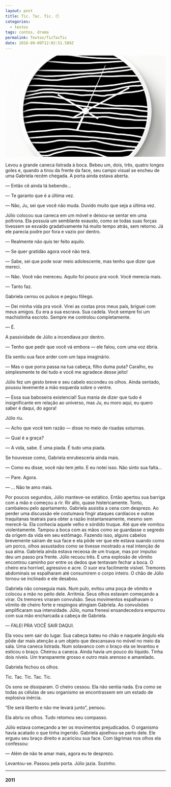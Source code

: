 ```yaml
---
layout: post
title: Tic. Tac. Tic. 🕘
categories:
  - textos
tags: contos, drama
permalink: Textos/TicTacTic
date: 2016-09-09T12:02:51.589Z
---
```

![](/images/uploads/1_agb-jabdd48vf37pegkniw.png)

Levou a grande caneca listrada à boca. Bebeu um, dois, três, quatro longos goles e, quando a tirou da frente da face, seu campo visual se encheu de uma Gabriela recém chegada. A porta ainda estava aberta.

— Então cê ainda tá bebendo…

— Te garanto que é a última vez.

— Não, Ju, sei que você não muda. Duvido muito que seja a última vez.

Júlio colocou sua caneca em um móvel e deixou-se sentar em uma poltrona. Ela possuía um semblante exausto, como se todas suas forças tivessem se esvaído gradativamente há muito tempo atrás, sem retorno. Já ele parecia podre por fora e vazio por dentro.

— Realmente não quis ter feito aquilo.

— Se quer gratidão agora você não terá.

— Sabe, sei que pode soar meio adolescente, mas tenho que dizer que mereci.

— Não. Você não mereceu. Aquilo foi pouco pra você. Você merecia mais.

— Tanto faz.

Gabriela cerrou os pulsos e pegou fôlego.

— Dei minha vida pra você. Virei as costas pros meus pais, briguei com meus amigos. Eu era a sua escrava. Sua cadela. Você sempre foi um machistinha escroto. Sempre me controlou completamente.

— É.

A passividade de Júlio a incendiava por dentro.

— Tenho que pedir que você vá embora — ele falou, com uma voz ébria.

Ela sentiu sua face arder com um tapa imaginário.

— Mas o que porra passa na tua cabeça, filho duma puta? Caralho, eu simplesmente te dei tudo e você me agradece desse jeito!

Júlio fez um gesto breve e seu cabelo escondeu os olhos. Ainda sentado, pousou levemente a mão esquerda sobre o ventre.

— Essa sua baboseira existencial! Sua mania de dizer que tudo é insignificante em relação ao universo, mas Ju, eu moro aqui, eu quero saber é daqui, do agora!

Júlio riu.

— Acho que você tem razão — disse no meio de risadas soturnas.

— Qual é a graça?

— A vida, sabe. É uma piada. É tudo uma piada.

Se houvesse como, Gabriela enrubesceria ainda mais.

— Como eu disse, você não tem jeito. E eu notei isso. Não sinto sua falta…

— Pare. Agora.

— … Não te amo mais.

Por poucos segundos, Júlio manteve-se estático. Então apertou sua barriga com a mão e começou a rir. Rir alto, quase histericamente. Tonto, cambaleou pelo apartamento. Gabriela assistia a cena com desprezo. Ao perder uma discussão ele costumava fingir ataques cardíacos e outras traquitanas teatrais para obter a razão instantaneamente, mesmo sem merecê-la. Ela conhecia aquele velho e sórdido truque. Até que ele vomitou violentamente. Tampou a boca com as mãos como se guardasse o segredo da origem da vida em seu estômago. Fazendo isso, alguns cabelos brevemente saíram de sua face e ela pôde ver que ele estava suando como um porco, olhos assustados como se tivesse mostrado a real intenção de sua alma. Gabriela ainda estava receosa de um truque, mas por impulso deu um passo pra frente. Júlio recuou três. E uma explosão de vômito encontrou caminho por entre os dedos que tentavam fechar a boca. O cheiro era horrível, agressivo e acre. O suor era facilmente visível. Tremores abdominais se espalharam até consumirem o corpo inteiro. O chão de Júlio tornou-se inclinado e ele desabou.

Gabriela não conseguia mais. Num pulo, evitou uma poça de vômito e colocou a mão no peito dele. Arritmia. Seus olhos estavam começando a virar. Os tremores viraram convulsão. Seus movimentos espalhavam o vômito de cheiro forte e respingos atingiam Gabriela. As convulsões amplificaram sua intensidade. Júlio, numa frenesi ensandecedora empurrou com sua mão encharcada a cabeça de Gabriela.

— FALEI PRA VOCÊ SAIR DAQUI.

Ela voou sem sair do lugar. Sua cabeça bateu no chão e naquele ângulo ela pôde dar mais atenção a um objeto que descansava no móvel no meio da sala. Uma caneca listrada. Num solavanco com o braço ela se levantou e esticou o braço. Cheirou a caneca. Ainda havia um pouco do líquido. Tinha dois níveis. Um transparente grosso e outro mais arenoso e amarelado.

Gabriela fechou os olhos.

Tic. Tac. Tic. Tac. Tic.

Os sons se dissiparam. O cheiro cessou. Ela não sentia nada. Era como se todas as células de seu organismo se encontrassem em um estado de explosiva inércia.

“Ele será liberto e não me levará junto”, pensou.

Ela abriu os olhos. Tudo retomou seu compasso.

Júlio estava começando a ter os movimentos prejudicados. O organismo havia acatado o que tinha ingerido. Gabriela ajoelhou-se perto dele. Ele ergueu seu braço direito e acariciou sua face. Com lágrimas nos olhos ela confessou:

— Além de não te amar mais, agora eu te desprezo.

Levantou-se. Passou pela porta. Júlio jazia. Sozinho.

---
#### 2011